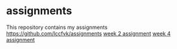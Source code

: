# assignments
This repository contains my assignments
https://github.com/lccfvk/assignments 
[week 2 assignment](https://github.com/lccfvk/assignments/blob/master/Assignment_week_2%2B%25281%2529.ipynb)
[week 4 assignment](https://github.com/lccfvk/assignments/blob/master/Assignment_week_4%20(2).ipynb)
